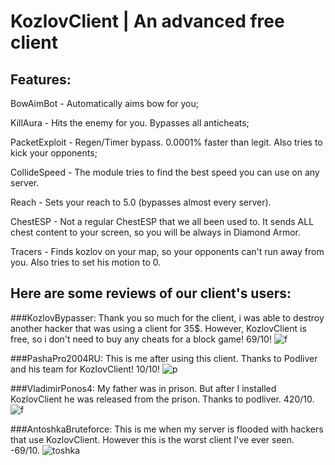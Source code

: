 # KozlovClient | An advanced free client

## Features:

BowAimBot - Automatically aims bow for you;

KillAura - Hits the enemy for you. Bypasses all anticheats;

PacketExploit - Regen/Timer bypass. 0.0001% faster than legit. Also tries to kick your opponents;

CollideSpeed - The module tries to find the best speed you can use on any server.

Reach - Sets your reach to 5.0 (bypasses almost every server).

ChestESP - Not a regular ChestESP that we all been used to. It sends ALL chest content to your screen, so you will be always in Diamond Armor.

Tracers - Finds kozlov on your map, so your opponents can't run away from you. Also tries to set his motion to 0.



## Here are some reviews of our client's users:

###KozlovBypasser: 
Thank you so much for the client, i was able to destroy another hacker that was using a client for 35$. However, KozlovClient is free, so i don't need to buy any cheats for a block game! 69/10!
![f](https://github.com/podliver/KozlovClient/assets/173271760/231f1bcc-dae1-4cc9-8d02-6381d201d5b3)

###PashaPro2004RU: 
This is me after using this client. Thanks to Podliver and his team for KozlovClient! 10/10!
![p](https://github.com/podliver/KozlovClient/assets/173271760/0147ea7b-63dc-4e17-82dd-60fa7df7c3b4)

###VladimirPonos4: 
My father was in prison. But after I installed KozlovClient he was released from the prison. Thanks to podliver. 420/10.
![f](https://github.com/podliver/KozlovClient/assets/173271760/a8d79422-3542-4ca1-82aa-04261e7e6423)

###AntoshkaBruteforce: 
This is me when my server is flooded with hackers that use KozlovClient. However this is the worst client I've ever seen. -69/10.
![toshka](https://github.com/podliver/KozlovClient/assets/173271760/0960a265-b11e-4157-bbc4-98d84e388241)
